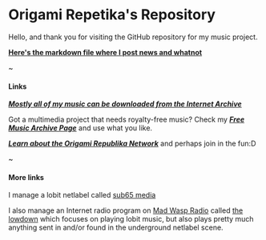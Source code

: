 # Origami Repetika's Repository 
Hello, and thank you for visiting the GitHub repository for my music project.

[**Here's the markdown file where I post news and whatnot**](https://github.com/agent220/origamirepetika/blob/main/index.md) 

~

#### Links

[***Mostly all of my music can be downloaded from the Internet Archive***](https://archive.org/search?query=origami+repetika) 

Got a multimedia project that needs royalty-free music? 
Check my [***Free Music Archive Page***](https://freemusicarchive.org/music/Origami_Repetika) and use what you like.

[***Learn about the Origami Republika Network***](http://origami.teks.no/1/1.1/index.html) and perhaps join in the fun:D

~

#### More links

I manage a lobit netlabel called [sub65 media](https://bbis.us/~newform/sub65/) 

I also manage an Internet radio program on [Mad Wasp Radio](https://MadWaspRadio.com) called [the lowdown](https://bbis.us/~newform/thelowdown/) which focuses on playing lobit music, but also plays pretty much anything sent in and/or found in the underground netlabel scene.
